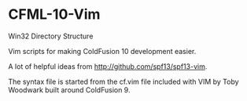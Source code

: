 CFML-10-Vim
===========

Win32 Directory Structure

Vim scripts for making ColdFusion 10 development easier.

A lot of helpful ideas from http://github.com/spf13/spf13-vim.

The syntax file is started from the cf.vim file included with VIM by Toby Woodwark
built around ColdFusion 9.
